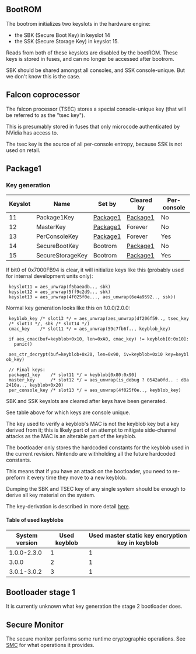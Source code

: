 ## BootROM

The bootrom initializes two keyslots in the hardware engine:

  - the SBK (Secure Boot Key) in keyslot 14
  - the SSK (Secure Storage Key) in keyslot 15.

Reads from both of these keyslots are disabled by the bootROM. These
keys is stored in fuses, and can no longer be accessed after bootrom.

SBK should be shared amongst all consoles, and SSK console-unique. But
we don't know this is the case.

## Falcon coprocessor

The falcon processor (TSEC) stores a special console-unique key (that
will be referred to as the "tsec key").

This is presumably stored in fuses that only microcode authenticated by
NVidia has access to.

The tsec key is the source of all per-console entropy, because SSK is
not used on
retail.

## Package1

### Key generation

| Keyslot | Name             | Set by                             | Cleared by                         | Per-console |
| ------- | ---------------- | ---------------------------------- | ---------------------------------- | ----------- |
| 11      | Package1Key      | [Package1](Package1.md "wikilink") | [Package1](Package1.md "wikilink") | No          |
| 12      | MasterKey        | [Package1](Package1.md "wikilink") | Forever                            | No          |
| 13      | PerConsoleKey    | [Package1](Package1.md "wikilink") | Forever                            | Yes         |
| 14      | SecureBootKey    | Bootrom                            | [Package1](Package1.md "wikilink") | No          |
| 15      | SecureStorageKey | Bootrom                            | [Package1](Package1.md "wikilink") | Yes         |

If bit0 of 0x7000FB94 is clear, it will initialize keys like this
(probably used for internal development units only):

` keyslot11 = aes_unwrap(f5baeadb.., sbk)`  
` keyslot12 = aes_unwrap(5ff9c2d9.., sbk)`  
` keyslot13 = aes_unwrap(4f025f0e..., aes_unwrap(6e4a9592.., ssk))`

Normal key generation looks like this on
1.0.0/2.0.0:

` keyblob_key /* slot13 */ = aes_unwrap(aes_unwrap(df206f59.., tsec_key /* slot13 */, sbk /* slot14 */)`  
` cmac_key    /* slot11 */ = aes_unwrap(59c7fb6f.., keyblob_key)`  
` `  
` if aes_cmac(buf=keyblob+0x10, len=0xA0, cmac_key) != keyblob[0:0x10]:`  
`   panic()`  
` `  
` aes_ctr_decrypt(buf=keyblob+0x20, len=0x90, iv=keyblob+0x10 key=keyblob_key)`  
` `  
` // Final keys:`  
` package1_key    /* slot11 */ = keyblob[0x80:0x90]`  
` master_key      /* slot12 */ = aes_unwrap(is_debug ? 0542a0fd.. : d8a2410a.., keyblob+0x20)`  
` per_console_key /* slot13 */ = aes_unwrap(4f025f0e.., keyblob_key)`

SBK and SSK keyslots are cleared after keys have been generated.

See table above for which keys are console unique.

The key used to verify a keyblob's MAC is not the keyblob key but a key
derived from it; this is likely part of an attempt to mitigate
side-channel attacks as the MAC is an alterable part of the keyblob.

The bootloader only stores the hardcoded constants for the keyblob used
in the current revision. Nintendo are withholding all the future
hardcoded constants.

This means that if you have an attack on the bootloader, you need to
re-preform it every time they move to a new keyblob.

Dumping the SBK and TSEC key of any single system should be enough to
derive all key material on the system.

The key-derivation is described in more detail
[here](Package1#Key%20generation.md##Key_generation "wikilink").

#### Table of used keyblobs

| System version | Used keyblob | Used master static key encryption key in keyblob |
| -------------- | ------------ | ------------------------------------------------ |
| 1.0.0-2.3.0    | 1            | 1                                                |
| 3.0.0          | 2            | 1                                                |
| 3.0.1-3.0.2    | 3            | 1                                                |

## Bootloader stage 1

It is currently unknown what key generation the stage 2 bootloader does.

## Secure Monitor

The secure monitor performs some runtime cryptographic operations. See
[SMC](SMC.md "wikilink") for what operations it provides.
